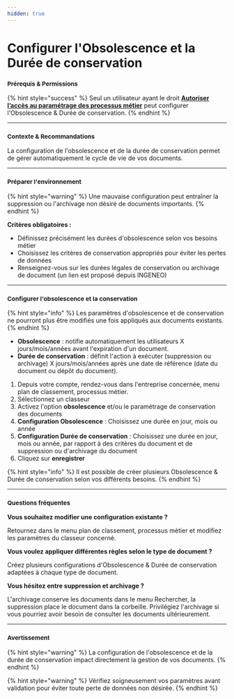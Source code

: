 ```yaml
---
hidden: true
---
```


# Configurer l'Obsolescence et la Durée de conservation

### <sup>**Prérequis & Permissions**</sup>

{% hint style="success" %}
Seul un utilisateur ayant le droit [**Autoriser l’accès au paramétrage des processus métier**](../../administration/detail-des-droits.md) peut configurer l'Obsolescence & Durée de conservation.
{% endhint %}

***

### <sup>**Contexte & Recommandations**</sup>

La configuration de l'obsolescence et de la durée de conservation permet de gérer automatiquement le cycle de vie de vos documents.

***

### <sup>**Préparer l'environnement**</sup>

{% hint style="warning" %}
Une mauvaise configuration peut entraîner la suppression ou l'archivage non désiré de documents importants.
{% endhint %}

**Critères obligatoires :**

* Définissez précisément les durées d'obsolescence selon vos besoins métier
* Choisissez les critères de conservation appropriés pour éviter les pertes de données
* Renseignez-vous sur les durées légales de conservation ou archivage de document (un lien est proposé depuis INGENEO)

***

### <sup>**Configurer l'obsolescence et la conservation**</sup>

{% hint style="info" %}
Les paramètres d'obsolescence et de conservation ne pourront plus être modifiés une fois appliqués aux documents existants.
{% endhint %}

* **Obsolescence** : notifie automatiquement les utilisateurs X jours/mois/années avant l'expiration d'un document.
* **Durée de conservation** : définit l'action à exécuter (suppression ou archivage) X jours/mois/années après une date de référence (date du document ou dépôt du document).

1. Depuis votre compte, rendez-vous dans l'entreprise concernée, menu plan de classement, processus métier.
2. Sélectionnez un classeur
3. Activez l'option **obsolescence** et/ou le paramétrage de conservation des documents
4. **Configuration Obsolescence** : Choisissez une durée en jour, mois ou année
5. **Configuration Durée de conservation** : Choisissez une durée en jour, mois ou année, par rapport à des critères du document et de suppression ou d'archivage du document
6. Cliquez sur **enregistrer**

{% hint style="info" %}
Il est possible de créer plusieurs Obsolescence & Durée de conservation selon vos différents besoins.
{% endhint %}

***

### <sup>**Questions fréquentes**</sup>

**Vous souhaitez modifier une configuration existante ?**

Retournez dans le menu plan de classement, processus métier et modifiez les paramètres du classeur concerné.

**Vous voulez appliquer différentes règles selon le type de document ?**

Créez plusieurs configurations d'Obsolescence & Durée de conservation adaptées à chaque type de document.

**Vous hésitez entre suppression et archivage ?**

L'archivage conserve les documents dans le menu Rechercher, la suppression place le document dans la corbeille. Privilégiez l'archivage si vous pourriez avoir besoin de consulter les documents ultérieurement.

***

### <sup>**Avertissement**</sup>

{% hint style="warning" %}
La configuration de l'obsolescence et de la durée de conservation impact directement la gestion de vos documents.
{% endhint %}

{% hint style="warning" %}
Vérifiez soigneusement vos paramètres avant validation pour éviter toute perte de données non désirée.
{% endhint %}
